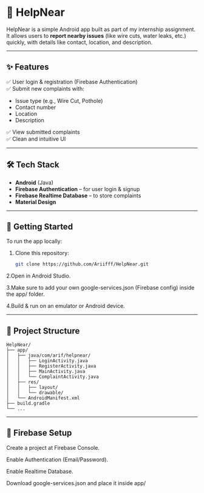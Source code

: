 # 📱 HelpNear

HelpNear is a simple Android app built as part of my internship assignment.  
It allows users to **report nearby issues** (like wire cuts, water leaks, etc.) quickly, with details like contact, location, and description.


---

## ✨ Features

✅ User login & registration (Firebase Authentication)  
✅ Submit new complaints with:
- Issue type (e.g., Wire Cut, Pothole)
- Contact number
- Location
- Description

✅ View submitted complaints  
✅ Clean and intuitive UI

---

## 🛠 Tech Stack

- **Android** (Java)
- **Firebase Authentication** – for user login & signup
- **Firebase Realtime Database** – to store complaints
- **Material Design**

---

## 🚀 Getting Started

To run the app locally:

1. Clone this repository:
   ```bash
   git clone https://github.com/Ariifff/HelpNear.git

2.Open in Android Studio.

3.Make sure to add your own google-services.json (Firebase config) inside the app/ folder.

4.Build & run on an emulator or Android device.

---

## 📂 Project Structure
```
HelpNear/
├── app/
│   ├── java/com/arif/helpnear/
│   │   ├── LoginActivity.java
│   │   ├── RegisterActivity.java
│   │   ├── MainActivity.java
│   │   └── ComplaintActivity.java
│   ├── res/
│   │   ├── layout/
│   │   └── drawable/
│   └── AndroidManifest.xml
├── build.gradle
└── ...

```
---

## 🔑 Firebase Setup

Create a project at Firebase Console.

Enable Authentication (Email/Password).

Enable Realtime Database.

Download google-services.json and place it inside app/
